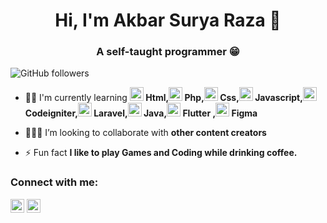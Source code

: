 <h1 align="center">Hi, I'm Akbar Surya Raza 👋</h1>
<h3 align="center">A self-taught programmer 😁</h3>

![GitHub followers](https://img.shields.io/github/followers/akbarsr?logo=GitHub&style=for-the-badge)


- 👨‍💻 I'm currently learning **<img src="https://www.vectorlogo.zone/logos/w3_html5/w3_html5-icon.svg" alt="html" width="22" height="22"/> Html,<img src="https://www.vectorlogo.zone/logos/php/php-icon.svg" alt="php" width="22" height="22"/> Php,<img src="https://w7.pngwing.com/pngs/509/571/png-transparent-cascading-style-sheets-logo-css3-html-web-development-world-wide-web-blue-angle-web-design.png" alt="css" width="22" height="22"/> Css,<img src="https://www.vectorlogo.zone/logos/javascript/javascript-vertical.svg" alt="javascript" width="22" height="22"/> Javascript,<img src="https://marvel-b1-cdn.bc0a.com/f00000000152152/www.zend.com/sites/zend/files/image/2019-09/logo-codeigniter.jpg" alt="codeigniter" width="22" height="22"/> Codeigniter,<img src="https://www.vectorlogo.zone/logos/laravel/laravel-ar21.svg" alt="laravel" width="22" height="22"/> Laravel,<img src="https://www.vectorlogo.zone/logos/java/java-vertical.svg" alt="java" width="22" height="22"/> Java,<img src="https://www.vectorlogo.zone/logos/flutterio/flutterio-icon.svg" alt="flutter" width="22" height="22"/> Flutter ,<img src="https://www.vectorlogo.zone/logos/figma/figma-icon.svg" alt="figma" width="22" height="22"/> Figma** 

- 🧑‍🤝‍🧑 I’m looking to collaborate with **other content creators**

- ⚡ Fun fact **I like to play Games and Coding while drinking coffee.**

### Connect with me:
<p>
<a href="https://web.facebook.com/profile.php?id=100011332078662"><img src="https://www.vectorlogo.zone/util/preview.html?image=/logos/facebook/facebook-icon.svg" alt="" height="22" width="22"/></a>
<a href="https://www.linkedin.com/in/akbarsuryaraza/" target="blank"><img src="https://www.vectorlogo.zone/util/preview.html?image=/logos/linkedin/linkedin-icon.svg" alt="akbarsr" height="22" width="22" /></a>
</p>
